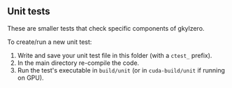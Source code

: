 Unit tests
----------

These are smaller tests that check specific components of gkylzero.

To create/run a new unit test:

1. Write and save your unit test file in this folder (with a `ctest_` prefix).
2. In the main directory re-compile the code.
3. Run the test's executable in `build/unit` (or in `cuda-build/unit` if running on GPU).

